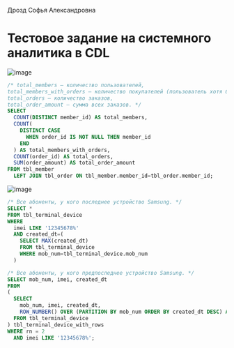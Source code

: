 Дрозд Софья Александровна
# Тестовое задание на системного аналитика в CDL 

![image](https://github.com/ouzel/syst_analyst_test_task_1_1_1/assets/90156908/b73620ff-3da6-46c8-9d47-20b4d1dbf35f)

```sql
/* total_members — количество пользователей,
total_members_with_orders — количество покупателей (пользователь хотя бы с одним заказом),
total_orders — количество заказов,
total_order_amount — сумма всех заказов. */
SELECT
  COUNT(DISTINCT member_id) AS total_members,
  COUNT(
    DISTINCT CASE
      WHEN order_id IS NOT NULL THEN member_id
    END
  ) AS total_members_with_orders,
  COUNT(order_id) AS total_orders,
  SUM(order_amount) AS total_order_amount
FROM tbl_member
  LEFT JOIN tbl_order ON tbl_member.member_id=tbl_order.member_id;
```

![image](https://github.com/ouzel/syst_analyst_test_task_1_1_1/assets/90156908/a9518fd6-d217-4d6c-9e71-79c299186841)

```sql
/* Все абоненты, у кого последнее устройство Samsung. */
SELECT *
FROM tbl_terminal_device
WHERE 
  imei LIKE '12345678%'
  AND created_dt=(
    SELECT MAX(created_dt)
    FROM tbl_terminal_device
    WHERE mob_num=tbl_terminal_device.mob_num
  )
```



```sql
/* Все абоненты, у кого предпоследнее устройство Samsung. */
SELECT mob_num, imei, created_dt
FROM
(
  SELECT 
    mob_num, imei, created_dt, 
    ROW_NUMBER() OVER (PARTITION BY mob_num ORDER BY created_dt DESC) AS rn
  FROM tbl_terminal_device
) tbl_terminal_device_with_rows
WHERE rn = 2 
  AND imei LIKE '12345678%';
```
